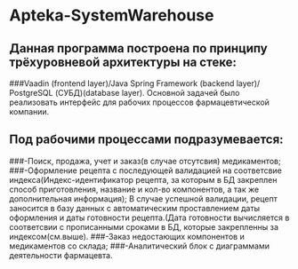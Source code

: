 # Apteka-SystemWarehouse
## Данная программа построена по принципу трёхуровневой архитектуры на стеке:
###Vaadin (frontend layer)/Java Spring Framework (backend layer)/ PostgreSQL (СУБД)(database layer). 
Основной задачей было реализовать интерфейс для рабочих процессов фармацевтической компании. 
## Под рабочими процессами подразумевается:
###-Поиск, продажа, учет и заказ(в случае отсутсвия) медикаментов;
###-Оформление рецепта с последующей валидацией на соответсвие индекса(Индекс-идентификатор рецепта, за которым в БД закреплен способ приготовления,
название и кол-во компонентов, а так же дополнительная информация);
В случае успешной валидации, рецепт заносится в базу данных с автоматическим проставлением даты оформления
и даты готовности рецепта.(Дата готовности вычисляется в соответсвии с прописанными сроками в БД, которые закрепленны за индексом(см.выше).
###-Заказ недостающих компонентов и медикаментов со склада;
###-Аналитический блок с диаграммами деятельности фармацевта. 
